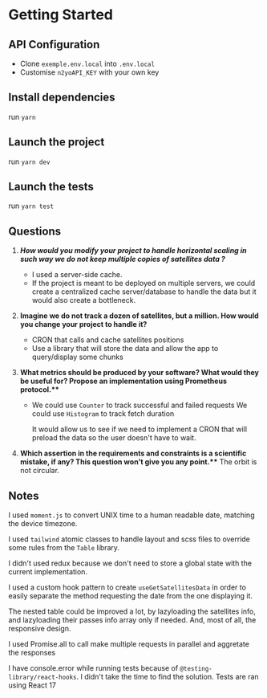 # Getting Started

## API Configuration

- Clone `exemple.env.local` into `.env.local`
- Customise `n2yoAPI_KEY` with your own key

## Install dependencies

run `yarn`

## Launch the project

run `yarn dev`

## Launch the tests

run `yarn test`

## Questions

1. **_How would you modify your project to handle horizontal scaling in such way we do not keep multiple copies of satellites data ?_**

   - I used a server-side cache.
   - If the project is meant to be deployed on multiple servers, we could create a centralized cache server/database to handle the data but it would also create a bottleneck.

2. **Imagine we do not track a dozen of satellites, but a million. How would you change your project to handle it?**

   - CRON that calls and cache satellites positions
   - Use a library that will store the data and allow the app to query/display some chunks

3. **What metrics should be produced by your software? What would they be useful for? Propose an implementation using Prometheus protocol.\*\***

   - We could use `Counter` to track successful and failed requests
     We could use `Histogram` to track fetch duration

     It would allow us to see if we need to implement a CRON that will preload the data so the user doesn't have to wait.

4. **Which assertion in the requirements and constraints is a scientific mistake, if any? This question won't give you any point.\*\***
   The orbit is not circular.

## Notes

I used `moment.js` to convert UNIX time to a human readable date, matching the device timezone.

I used `tailwind` atomic classes to handle layout and scss files to override some rules from the `Table` library.

I didn't used redux because we don't need to store a global state with the current implementation.

I used a custom hook pattern to create `useGetSatellitesData` in order to easily separate the method requesting the date from the one displaying it.

The nested table could be improved a lot, by lazyloading the satellites info, and lazyloading their passes info array only if needed. And, most of all, the responsive design.

I used Promise.all to call make multiple requests in parallel and aggretate the responses

I have console.error while running tests because of `@testing-library/react-hooks`. I didn't take the time to find the solution. Tests are ran using React 17
